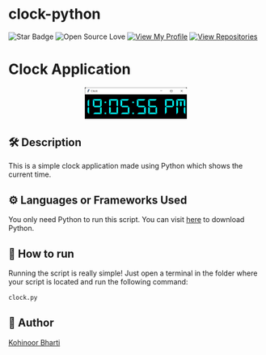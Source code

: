 # clock-python

![Star Badge](https://img.shields.io/static/v1?label=%F0%9F%8C%9F&message=If%20Useful&style=style=flat&color=BC4E99)
![Open Source Love](https://badges.frapsoft.com/os/v1/open-source.svg?v=103)
[![View My Profile](https://img.shields.io/badge/View-My_Profile-green?logo=GitHub)](https://github.com/kohinoor12)
[![View Repositories](https://img.shields.io/badge/View-My_Repositories-blue?logo=GitHub)](https://github.com/kohinoor12?tab=repositories)


# Clock Application
<p align="center">
<div align="center"><img src="https://github.com/kohinoor12/clock-python/blob/db34a700c85420a28216814283292c8451339440/clock.png" width=40% height=40%></div>

## 🛠️ Description

This is a simple clock application made using Python which shows the current time.


## ⚙️ Languages or Frameworks Used
You only need Python to run this script. You can visit [here](https://www.python.org/downloads/) to download Python.

## 🌟 How to run

Running the script is really simple! Just open a terminal in the folder where your script is located and run the following command:

```sh
clock.py
```

## 🤖 Author
[Kohinoor Bharti](https://github.com/kohinoor12)
